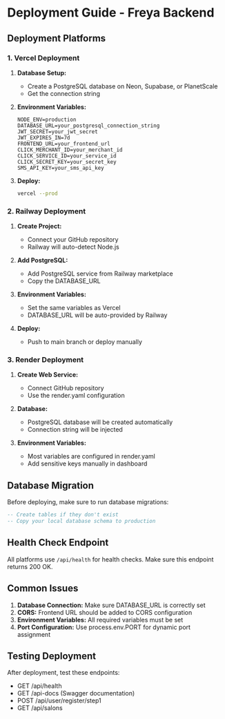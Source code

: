 # Deployment Guide - Freya Backend

## Deployment Platforms

### 1. Vercel Deployment

1. **Database Setup:**
   - Create a PostgreSQL database on Neon, Supabase, or PlanetScale
   - Get the connection string

2. **Environment Variables:**
   ```
   NODE_ENV=production
   DATABASE_URL=your_postgresql_connection_string
   JWT_SECRET=your_jwt_secret
   JWT_EXPIRES_IN=7d
   FRONTEND_URL=your_frontend_url
   CLICK_MERCHANT_ID=your_merchant_id
   CLICK_SERVICE_ID=your_service_id
   CLICK_SECRET_KEY=your_secret_key
   SMS_API_KEY=your_sms_api_key
   ```

3. **Deploy:**
   ```bash
   vercel --prod
   ```

### 2. Railway Deployment

1. **Create Project:**
   - Connect your GitHub repository
   - Railway will auto-detect Node.js

2. **Add PostgreSQL:**
   - Add PostgreSQL service from Railway marketplace
   - Copy the DATABASE_URL

3. **Environment Variables:**
   - Set the same variables as Vercel
   - DATABASE_URL will be auto-provided by Railway

4. **Deploy:**
   - Push to main branch or deploy manually

### 3. Render Deployment

1. **Create Web Service:**
   - Connect GitHub repository
   - Use the render.yaml configuration

2. **Database:**
   - PostgreSQL database will be created automatically
   - Connection string will be injected

3. **Environment Variables:**
   - Most variables are configured in render.yaml
   - Add sensitive keys manually in dashboard

## Database Migration

Before deploying, make sure to run database migrations:

```sql
-- Create tables if they don't exist
-- Copy your local database schema to production
```

## Health Check Endpoint

All platforms use `/api/health` for health checks. Make sure this endpoint returns 200 OK.

## Common Issues

1. **Database Connection:** Make sure DATABASE_URL is correctly set
2. **CORS:** Frontend URL should be added to CORS configuration
3. **Environment Variables:** All required variables must be set
4. **Port Configuration:** Use process.env.PORT for dynamic port assignment

## Testing Deployment

After deployment, test these endpoints:
- GET /api/health
- GET /api-docs (Swagger documentation)
- POST /api/user/register/step1
- GET /api/salons